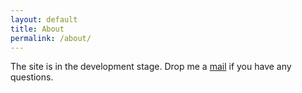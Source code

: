 ```yaml
---
layout: default
title: About
permalink: /about/
---
```


The site is in the development stage. Drop me a [mail](mailto:kozhevnikov@cscs.ch) if you have any questions.
